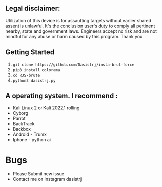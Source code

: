 ## Legal disclaimer:

Utilization of this device is for assaulting targets without earlier shared assent is unlawful. It's the conclusion user's duty to comply all pertinent nearby, state and government laws. Engineers accept no risk and are not mindful for any abuse or harm caused by this program. Thank you 
## Getting Started
1. ```git clone https://github.com/Dasistrj/insta-brut-force```
2. ```pip3 install colorama```
3. ```cd RJS-brute```
4. ```python3 dasistrj.py```


## A  operating system. I recommend :
- Kali Linux 2 or Kali 2022.1 rolling 
- Cyborg
- Parrot 
- BackTrack 
- Backbox  
- Android - Trumx
- Iphone - python ai 

# Bugs 
- Please Submit new issue 
- Contact me on Instagram dasistrj
